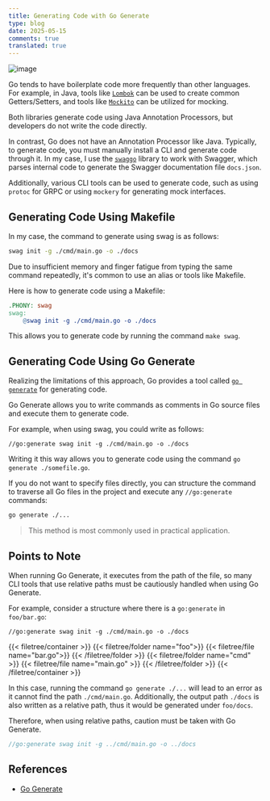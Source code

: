 ```yaml
---
title: Generating Code with Go Generate
type: blog
date: 2025-05-15
comments: true
translated: true
---
```

![image](/images/go/go-generate-1747269173961.png)

Go tends to have boilerplate code more frequently than other languages. For example, in Java, tools like [`Lombok`](https://projectlombok.org/) can be used to create common Getters/Setters, and tools like [`Mockito`](https://site.mockito.org/) can be utilized for mocking.

Both libraries generate code using Java Annotation Processors, but developers do not write the code directly.

In contrast, Go does not have an Annotation Processor like Java. Typically, to generate code, you must manually install a CLI and generate code through it. In my case, I use the [`swaggo`](https://github.com/swaggo/swag) library to work with Swagger, which parses internal code to generate the Swagger documentation file `docs.json`.

Additionally, various CLI tools can be used to generate code, such as using `protoc` for GRPC or using `mockery` for generating mock interfaces.

## Generating Code Using Makefile

In my case, the command to generate using swag is as follows:
```bash
swag init -g ./cmd/main.go -o ./docs
```

Due to insufficient memory and finger fatigue from typing the same command repeatedly, it's common to use an alias or tools like Makefile.

Here is how to generate code using a Makefile:
```makefile
.PHONY: swag
swag:
    @swag init -g ./cmd/main.go -o ./docs
```
This allows you to generate code by running the command `make swag`.

## Generating Code Using Go Generate

Realizing the limitations of this approach, Go provides a tool called [`go generate`](https://pkg.go.dev/cmd/go#hdr-Generate_Go_files_by_processing_source) for generating code.

Go Generate allows you to write commands as comments in Go source files and execute them to generate code.

For example, when using swag, you could write as follows:
```go{filename="somefile.go"}
//go:generate swag init -g ./cmd/main.go -o ./docs
```

Writing it this way allows you to generate code using the command `go generate ./somefile.go`.

If you do not want to specify files directly, you can structure the command to traverse all Go files in the project and execute any `//go:generate` commands:

```bash
go generate ./...
```
> This method is most commonly used in practical application.

## Points to Note

When running Go Generate, it executes from the path of the file, so many CLI tools that use relative paths must be cautiously handled when using Go Generate.

For example, consider a structure where there is a `go:generate` in `foo/bar.go`:
```go{filename="foo/bar.go"}
//go:generate swag init -g ./cmd/main.go -o ./docs
```

{{< filetree/container >}}
    {{< filetree/folder name="foo">}}
        {{< filetree/file name="bar.go">}}
    {{< /filetree/folder >}}
    {{< filetree/folder name="cmd" >}}
        {{< filetree/file name="main.go" >}}
    {{< /filetree/folder >}}
{{< /filetree/container >}}

In this case, running the command `go generate ./...` will lead to an error as it cannot find the path `./cmd/main.go`. Additionally, the output path `./docs` is also written as a relative path, thus it would be generated under `foo/docs`.

Therefore, when using relative paths, caution must be taken with Go Generate.
```go 
//go:generate swag init -g ../cmd/main.go -o ../docs
```

## References
- [Go Generate](https://pkg.go.dev/cmd/go#hdr-Generate_Go_files_by_processing_source)